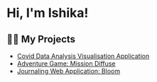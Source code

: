 <h1>Hi, I'm Ishika!</h1>

<h2>👨‍💻 My Projects</h2>

  - [Covid Data Analysis Visualisation Application](https://github.com/aroraishikaa/CovidDataAnalysisVisualisation/tree/main)
  - [Adventure Game: Mission Diffuse](https://github.com/aroraishikaa/AdventureGameMissionDiffuse)
  - [Journaling Web Application: Bloom](https://github.com/aroraishikaa/JournallingWebApplicationBloom)
<!--
**aroraishikaa/aroraishikaa** is a ✨ _special_ ✨ repository because its `README.md` (this file) appears on your GitHub profile.
